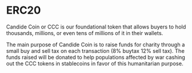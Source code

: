 # ERC20

Candide Coin or CCC is our foundational token that allows buyers to hold thousands, millions, or even tens of millions of it in their wallets. 

The main purpose of Candide Coin is to raise funds for charity through a small buy and sell tax on each transaction (8% buytax 12% sell tax). The funds raised will be donated to help populations affected by war  cashing out the CCC tokens in stablecoins in favor of this humanitarian purpose.
